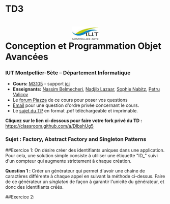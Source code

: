 # TD3

# <img src="ressources/logo.jpeg" width="17%" style="margin:auto;display:block;"/> Conception et Programmation Objet Avancées 
### IUT Montpellier-Sète – Département Informatique
* **Cours:** [M3105](http://cache.media.enseignementsup-recherche.gouv.fr/file/25/09/7/PPN_INFORMATIQUE_256097.pdf) - support [ici](https://github.com/IUTInfoMontp-M3105/Ressources)
* **Enseignants:** [Nassim Belmecheri](mailto:nassim.belmecheri@umontpellier.fr), [Nadjib Lazaar](mailto:nadjib.lazaar@umontpellier.fr), [Sophie Nabitz](mailto:sophie.nabitz@univ-avignon.fr), [Petru Valicov](mailto:petru.valicov@umontpellier.fr) 
* Le [forum Piazza](https://piazza.com/class/kek1cuqz3ep7o) de ce cours pour poser vos questions
* [Email](mailto:petru.valicov@umontpellier.fr) pour une question d'ordre privée concernant le cours.
* Le [sujet du TP](TD2.pdf) en format .pdf téléchargeable et imprimable.

**Cliquez sur le lien ci-dessous pour faire votre fork privé du TD :**
https://classroom.github.com/a/DlbshUg5

### Sujet : Factory, Abstract Factory and Singleton Patterns

##Exercice 1:
On désire créer des identifiants uniques dans une application. 
Pour cela, une solution simple consiste à utiliser une étiquette "ID_" suivi d'un compteur qui augmente strictement à chaque création.

**Question 1 :** Créer un générateur qui permet d'avoir une chaîne de caractères différente à chaque appel en suivant la méthode ci-dessus. Faire de ce générateur un *singleton* de façon à garantir l'unicité du générateur, et donc des identifiants créés.

##Exercice 2:




